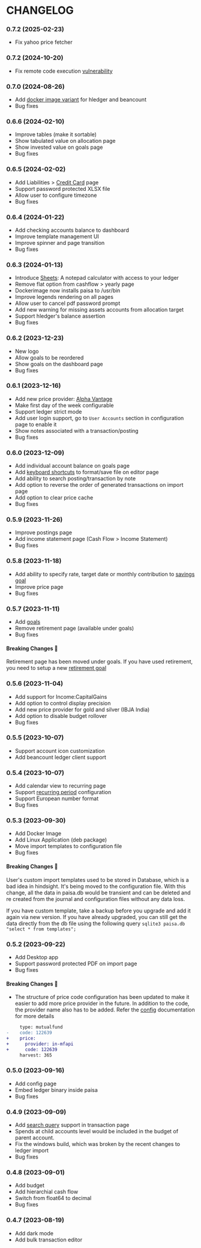 # CHANGELOG

### 0.7.2 (2025-02-23)

* Fix yahoo price fetcher

### 0.7.2 (2024-10-20)

* Fix remote code execution [vulnerability](https://github.com/ananthakumaran/paisa/issues/294)

### 0.7.0 (2024-08-26)

* Add [docker image variant](https://github.com/ananthakumaran/paisa/pull/274) for hledger and beancount
* Bug fixes

### 0.6.6 (2024-02-10)

* Improve tables (make it sortable)
* Show tabulated value on allocation page
* Show invested value on goals page
* Bug fixes

### 0.6.5 (2024-02-02)

* Add Liabilities > [Credit Card](https://paisa.fyi/reference/credit-cards) page
* Support password protected XLSX file
* Allow user to configure timezone
* Bug fixes

### 0.6.4 (2024-01-22)

* Add checking accounts balance to dashboard
* Improve template management UI
* Improve spinner and page transition
* Bug fixes

### 0.6.3 (2024-01-13)

* Introduce [Sheets](https://paisa.fyi/reference/sheets/): A notepad calculator with access to your ledger
* Remove flat option from cashflow > yearly page
* Dockerimage now installs paisa to /usr/bin
* Improve legends rendering on all pages
* Allow user to cancel pdf password prompt
* Add new warning for missing assets accounts from allocation target
* Support hledger's balance assertion
* Bug fixes

### 0.6.2 (2023-12-23)

* New logo
* Allow goals to be reordered
* Show goals on the dashboard page
* Bug fixes

### 0.6.1 (2023-12-16)

* Add new price provider: [Alpha Vantage](https://paisa.fyi/reference/commodities/#alpha-vantage)
* Make first day of the week configurable
* Support ledger strict mode
* Add user login support, go to `User Accounts` section in configuration page to enable it
* Show notes associated with a transaction/posting
* Bug fixes

### 0.6.0 (2023-12-09)

* Add individual account balance on goals page
* Add [keyboard shortcuts](https://paisa.fyi/reference/editor/) to format/save file on editor page
* Add ability to search posting/transaction by note
* Add option to reverse the order of generated transactions on import page
* Add option to clear price cache
* Bug fixes

### 0.5.9 (2023-11-26)

* Improve postings page
* Add income statement page (Cash Flow > Income Statement)
* Bug fixes

### 0.5.8 (2023-11-18)

* Add ability to specify rate, target date or monthly contribution to
  [savings goal](https://paisa.fyi/reference/goals/savings/)
* Improve price page
* Bug fixes

### 0.5.7 (2023-11-11)

* Add [goals](https://paisa.fyi/reference/goals)
* Remove retirement page (available under goals)
* Bug fixes

#### Breaking Changes :rotating_light:

Retirement page has been moved under goals. If you have used
retirement, you need to setup a new [retirement goal](https://paisa.fyi/reference/goals)

### 0.5.6 (2023-11-04)

* Add support for Income:CapitalGains
* Add option to control display precision
* Add new price provider for gold and silver (IBJA India)
* Add option to disable budget rollover
* Bug fixes

### 0.5.5 (2023-10-07)

* Support account icon customization
* Add beancount ledger client support

### 0.5.4 (2023-10-07)

* Add calendar view to recurring page
* Support [recurring period](https://paisa.fyi/reference/recurring/#period) configuration
* Support European number format
* Bug fixes

### 0.5.3 (2023-09-30)

* Add Docker Image
* Add Linux Application (deb package)
* Move import templates to configuration file
* Bug fixes

#### Breaking Changes :rotating_light:

User's custom import templates used to be stored in Database, which is
a bad idea in hindsight. It's being moved to the configuration
file. With this change, all the data in paisa.db would be transient
and can be deleted and re created from the journal and configuration
files without any data loss.

If you have custom template, take a backup before you upgrade and add
it again via new version. If you have already upgraded, you can still
get the data directly from the db file using the following query
`sqlite3 paisa.db "select * from templates";`

### 0.5.2 (2023-09-22)

* Add Desktop app
* Support password protected PDF on import page
* Bug fixes

#### Breaking Changes :rotating_light:

* The structure of price code configuration has been updated to make
  it easier to add more price provider in the future. In addition to
  the code, the provider name also has to be added. Refer the
  [config](https://paisa.fyi/reference/config/) documentation for more details

```diff
     type: mutualfund
-    code: 122639
+    price:
+      provider: in-mfapi
+      code: 122639
     harvest: 365
```


### 0.5.0 (2023-09-16)

* Add config page
* Embed ledger binary inside paisa
* Bug fixes

### 0.4.9 (2023-09-09)

* Add [search query](https://paisa.fyi/reference/bulk-edit/#search) support in transaction page
* Spends at child accounts level would be included in the budget of
  parent account.
* Fix the windows build, which was broken by the recent changes to
  ledger import
* Bug fixes

### 0.4.8 (2023-09-01)

* Add budget
* Add hierarchial cash flow
* Switch from float64 to decimal
* Bug fixes


### 0.4.7 (2023-08-19)

* Add dark mode
* Add bulk transaction editor
